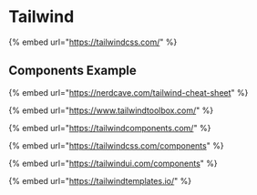 # Tailwind

{% embed url="https://tailwindcss.com/" %}

## Components Example

{% embed url="https://nerdcave.com/tailwind-cheat-sheet" %}

{% embed url="https://www.tailwindtoolbox.com/" %}

{% embed url="https://tailwindcomponents.com/" %}

{% embed url="https://tailwindcss.com/components" %}

{% embed url="https://tailwindui.com/components" %}

{% embed url="https://tailwindtemplates.io/" %}



